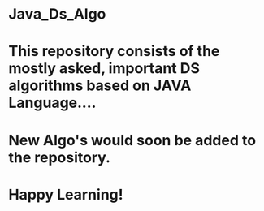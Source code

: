 # Java_Ds_Algo
# This repository consists of the mostly asked, important DS algorithms based on JAVA Language....
# New Algo's would soon be added to the repository.
# Happy Learning!
